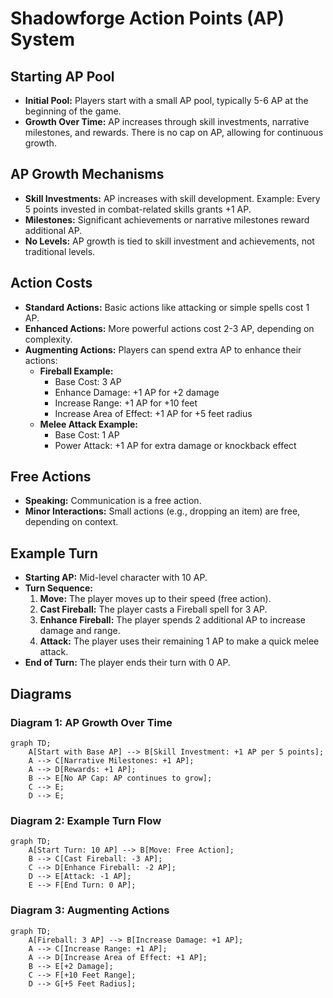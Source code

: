 # Shadowforge Action Points (AP) System

## Starting AP Pool

- **Initial Pool:** Players start with a small AP pool, typically 5-6 AP at the beginning of the game.
- **Growth Over Time:** AP increases through skill investments, narrative milestones, and rewards. There is no cap on AP, allowing for continuous growth.

## AP Growth Mechanisms

- **Skill Investments:** AP increases with skill development. Example: Every 5 points invested in combat-related skills grants +1 AP.
- **Milestones:** Significant achievements or narrative milestones reward additional AP.
- **No Levels:** AP growth is tied to skill investment and achievements, not traditional levels.

## Action Costs

- **Standard Actions:** Basic actions like attacking or simple spells cost 1 AP.
- **Enhanced Actions:** More powerful actions cost 2-3 AP, depending on complexity.
- **Augmenting Actions:** Players can spend extra AP to enhance their actions:
  - **Fireball Example:**
    - Base Cost: 3 AP
    - Enhance Damage: +1 AP for +2 damage
    - Increase Range: +1 AP for +10 feet
    - Increase Area of Effect: +1 AP for +5 feet radius
  - **Melee Attack Example:**
    - Base Cost: 1 AP
    - Power Attack: +1 AP for extra damage or knockback effect

## Free Actions

- **Speaking:** Communication is a free action.
- **Minor Interactions:** Small actions (e.g., dropping an item) are free, depending on context.

## Example Turn

- **Starting AP:** Mid-level character with 10 AP.
- **Turn Sequence:**
  1. **Move:** The player moves up to their speed (free action).
  2. **Cast Fireball:** The player casts a Fireball spell for 3 AP.
  3. **Enhance Fireball:** The player spends 2 additional AP to increase damage and range.
  4. **Attack:** The player uses their remaining 1 AP to make a quick melee attack.
- **End of Turn:** The player ends their turn with 0 AP.

## Diagrams

### Diagram 1: AP Growth Over Time
```mermaid
graph TD;
    A[Start with Base AP] --> B[Skill Investment: +1 AP per 5 points];
    A --> C[Narrative Milestones: +1 AP];
    A --> D[Rewards: +1 AP];
    B --> E[No AP Cap: AP continues to grow];
    C --> E;
    D --> E;
```


### Diagram 2: Example Turn Flow
```mermaid
graph TD;
    A[Start Turn: 10 AP] --> B[Move: Free Action];
    B --> C[Cast Fireball: -3 AP];
    C --> D[Enhance Fireball: -2 AP];
    D --> E[Attack: -1 AP];
    E --> F[End Turn: 0 AP];
``` 

### Diagram 3: Augmenting Actions
```mermaid
graph TD;
    A[Fireball: 3 AP] --> B[Increase Damage: +1 AP];
    A --> C[Increase Range: +1 AP];
    A --> D[Increase Area of Effect: +1 AP];
    B --> E[+2 Damage];
    C --> F[+10 Feet Range];
    D --> G[+5 Feet Radius];
```
